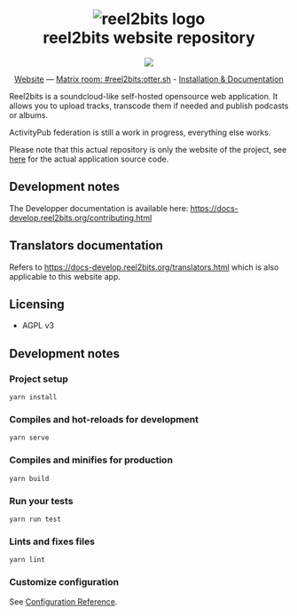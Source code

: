 <h1 align="center">
  <img src="https://raw.githubusercontent.com/reel2bits/reel2bits/master/assets/logo/Logo@0.5x.png" alt="reel2bits logo">
  <br />
  reel2bits website repository
</h1>

<p align="center">
  <a href="https://raw.githubusercontent.com/reel2bits/reel2bits.org/master/LICENSE"><img src="https://img.shields.io/badge/license-AGPL3-green.svg"/></a>
</p>

<p align="center">
  <a href="https://reel2bits.org">Website</a>
  —
  <a href="https://riot.im/app/#/room/#reel2bits:otter.sh">Matrix room: #reel2bits:otter.sh</a>
  -
  <a href="https://docs-develop.reel2bits.org">Installation & Documentation</a>
</p>

Reel2bits is a soundcloud-like self-hosted opensource web application. It allows you to upload tracks, transcode them if needed and publish podcasts or albums.

ActivityPub federation is still a work in progress, everything else works.

Please note that this actual repository is only the website of the project, see <a href="https://github.com/reel2bits/reel2bits">here</a> for the actual application source code.

## Development notes

The Developper documentation is available here: https://docs-develop.reel2bits.org/contributing.html

## Translators documentation

Refers to https://docs-develop.reel2bits.org/translators.html which is also applicable to this website app.

## Licensing
 - AGPL v3

## Development notes
 
### Project setup
```
yarn install
```

### Compiles and hot-reloads for development
```
yarn serve
```

### Compiles and minifies for production
```
yarn build
```

### Run your tests
```
yarn run test
```

### Lints and fixes files
```
yarn lint
```

### Customize configuration
See [Configuration Reference](https://cli.vuejs.org/config/).
